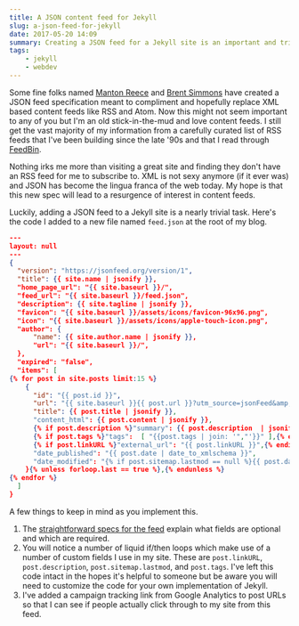 ```yaml
---
title: A JSON content feed for Jekyll
slug: a-json-feed-for-jekyll
date: 2017-05-20 14:09
summary: Creating a JSON feed for a Jekyll site is an important and trivial task. I hope this new spec will lead to a resurgence of interest in supporting content feeds.
tags:
    - jekyll
    - webdev
---
```


Some fine folks named [Manton Reece][1] and [Brent Simmons][2] have created a JSON feed specification meant to compliment and hopefully replace XML based content feeds like RSS and Atom. Now this might not seem important to any of you but I'm an old stick-in-the-mud and love content feeds. I still get the vast majority of my information from a carefully curated list of RSS feeds that I've been building since the late '90s and that I read through [FeedBin][4].

Nothing irks me more than visiting a great site and finding they don't have an RSS feed for me to subscribe to. XML is not sexy anymore (if it ever was) and JSON has become the lingua franca of the web today. My hope is that this new spec will lead to a resurgence of interest in content feeds.

Luckily, adding a JSON feed to a Jekyll site is a nearly trivial task. Here's the code I added to a new file named `feed.json` at the root of my blog.

```json
---
layout: null
---
{
  "version": "https://jsonfeed.org/version/1",
  "title": {{ site.name | jsonify }},
  "home_page_url": "{{ site.baseurl }}/",
  "feed_url": "{{ site.baseurl }}/feed.json",
  "description": {{ site.tagline | jsonify }},
  "favicon": "{{ site.baseurl }}/assets/icons/favicon-96x96.png",
  "icon": "{{ site.baseurl }}/assets/icons/apple-touch-icon.png",
  "author": {
      "name": {{ site.author.name | jsonify }},
      "url": "{{ site.baseurl }}/",
  },
  "expired": "false",
  "items": [
{% for post in site.posts limit:15 %}
    {
      "id": "{{ post.id }}",
      "url": "{{ site.baseurl }}{{ post.url }}?utm_source=jsonFeed&amp;utm_medium=jsonFeed&amp;utm_campaign={{ post.title | replace: ',','' | replace: ' ', '' | handleize | xml_escape }}",
      "title": {{ post.title | jsonify }},
      "content_html": {{ post.content | jsonify }},
      {% if post.description %}"summary": {{ post.description  | jsonify }},{% endif %}
      {% if post.tags %}"tags":  [ "{{post.tags | join: '","'}}" ],{% endif %}
      {% if post.linkURL %}"external_url": "{{ post.linkURL }}",{% endif %}
      "date_published": "{{ post.date | date_to_xmlschema }}",
      "date_modified": "{% if post.sitemap.lastmod == null %}{{ post.date | date_to_xmlschema }}{% else %}{{ post.sitemap.lastmod | date_to_xmlschema }}{% endif %}"
    }{% unless forloop.last == true %},{% endunless %}
{% endfor %}
  ]
}
```

A few things to keep in mind as you implement this.

1. The [straightforward specs for the feed][3] explain what fields are optional and which are required.
2. You will notice a number of liquid if/then loops which make use of a number of custom fields I use in my site. These are `post.linkURL`, `post.description`, `post.sitemap.lastmod`, and `post.tags`. I've left this code intact in the hopes it's helpful to someone but be aware you will need to customize the code for your own implementation of Jekyll.
3. I've added a campaign tracking link from Google Analytics to post URLs so that I can see if people actually click through to my site from this feed.

[1]: https://manton.org
[2]: https://inessential.com
[3]: https://jsonfeed.org/version/1
[4]: https://feedbin.com
